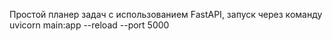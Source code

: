 Простой планер задач с использованием FastAPI, запуск через команду
uvicorn main:app --reload --port 5000
